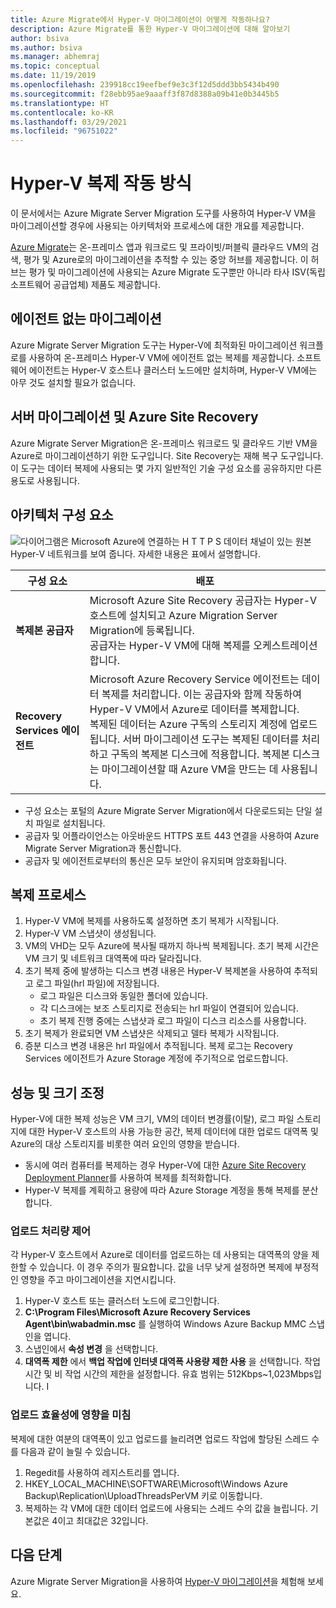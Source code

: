 ```yaml
---
title: Azure Migrate에서 Hyper-V 마이그레이션이 어떻게 작동하나요?
description: Azure Migrate를 통한 Hyper-V 마이그레이션에 대해 알아보기
author: bsiva
ms.author: bsiva
ms.manager: abhemraj
ms.topic: conceptual
ms.date: 11/19/2019
ms.openlocfilehash: 239918cc19eefbef9e3c3f12d5ddd3bb5434b490
ms.sourcegitcommit: f28ebb95ae9aaaff3f87d8388a09b41e0b3445b5
ms.translationtype: HT
ms.contentlocale: ko-KR
ms.lasthandoff: 03/29/2021
ms.locfileid: "96751022"
---
```

# <a name="how-does-hyper-v-replication-work"></a>Hyper-V 복제 작동 방식

이 문서에서는 Azure Migrate Server Migration 도구를 사용하여 Hyper-V VM을 마이그레이션할 경우에 사용되는 아키텍처와 프로세스에 대한 개요를 제공합니다.

[Azure Migrate](migrate-services-overview.md)는 온-프레미스 앱과 워크로드 및 프라이빗/퍼블릭 클라우드 VM의 검색, 평가 및 Azure로의 마이그레이션을 추적할 수 있는 중앙 허브를 제공합니다. 이 허브는 평가 및 마이그레이션에 사용되는 Azure Migrate 도구뿐만 아니라 타사 ISV(독립 소프트웨어 공급업체) 제품도 제공합니다.

## <a name="agentless-migration"></a>에이전트 없는 마이그레이션

Azure Migrate Server Migration 도구는 Hyper-V에 최적화된 마이그레이션 워크플로를 사용하여 온-프레미스 Hyper-V VM에 에이전트 없는 복제를 제공합니다. 소프트웨어 에이전트는 Hyper-V 호스트나 클러스터 노드에만 설치하며, Hyper-V VM에는 아무 것도 설치할 필요가 없습니다.

## <a name="server-migration-and-azure-site-recovery"></a>서버 마이그레이션 및 Azure Site Recovery

Azure Migrate Server Migration은 온-프레미스 워크로드 및 클라우드 기반 VM을 Azure로 마이그레이션하기 위한 도구입니다. Site Recovery는 재해 복구 도구입니다. 이 도구는 데이터 복제에 사용되는 몇 가지 일반적인 기술 구성 요소를 공유하지만 다른 용도로 사용됩니다. 


## <a name="architectural-components"></a>아키텍처 구성 요소

![다이어그램은 Microsoft Azure에 연결하는 H T T P S 데이터 채널이 있는 원본 Hyper-V 네트워크를 보여 줍니다. 자세한 내용은 표에서 설명합니다.](./media/hyper-v-replication-architecture/architecture.png)



**구성 요소** | **배포** | 
--- | --- 
**복제본 공급자** | Microsoft Azure Site Recovery 공급자는 Hyper-V 호스트에 설치되고 Azure Migration Server Migration에 등록됩니다.<br/> 공급자는 Hyper-V VM에 대해 복제를 오케스트레이션합니다.
**Recovery Services 에이전트** | Microsoft Azure Recovery Service 에이전트는 데이터 복제를 처리합니다. 이는 공급자와 함께 작동하여 Hyper-V VM에서 Azure로 데이터를 복제합니다.<br/> 복제된 데이터는 Azure 구독의 스토리지 계정에 업로드됩니다. 서버 마이그레이션 도구는 복제된 데이터를 처리하고 구독의 복제본 디스크에 적용합니다. 복제본 디스크는 마이그레이션할 때 Azure VM을 만드는 데 사용됩니다.

- 구성 요소는 포털의 Azure Migrate Server Migration에서 다운로드되는 단일 설치 파일로 설치됩니다.
- 공급자 및 어플라이언스는 아웃바운드 HTTPS 포트 443 연결을 사용하여 Azure Migrate Server Migration과 통신합니다.
- 공급자 및 에이전트로부터의 통신은 모두 보안이 유지되며 암호화됩니다.


## <a name="replication-process"></a>복제 프로세스

1. Hyper-V VM에 복제를 사용하도록 설정하면 초기 복제가 시작됩니다.
2. Hyper-V VM 스냅샷이 생성됩니다.
3. VM의 VHD는 모두 Azure에 복사될 때까지 하나씩 복제됩니다. 초기 복제 시간은 VM 크기 및 네트워크 대역폭에 따라 달라집니다.
4. 초기 복제 중에 발생하는 디스크 변경 내용은 Hyper-V 복제본을 사용하여 추적되고 로그 파일(hrl 파일)에 저장됩니다.
    - 로그 파일은 디스크와 동일한 폴더에 있습니다.
    - 각 디스크에는 보조 스토리지로 전송되는 hrl 파일이 연결되어 있습니다.
    - 초기 복제 진행 중에는 스냅샷과 로그 파일이 디스크 리소스를 사용합니다.
4. 초기 복제가 완료되면 VM 스냅샷은 삭제되고 델타 복제가 시작됩니다.
5. 증분 디스크 변경 내용은 hrl 파일에서 추적됩니다. 복제 로그는 Recovery Services 에이전트가 Azure Storage 계정에 주기적으로 업로드합니다.


## <a name="performance-and-scaling"></a>성능 및 크기 조정

Hyper-V에 대한 복제 성능은 VM 크기, VM의 데이터 변경률(이탈), 로그 파일 스토리지에 대한 Hyper-V 호스트의 사용 가능한 공간, 복제 데이터에 대한 업로드 대역폭 및 Azure의 대상 스토리지를 비롯한 여러 요인의 영향을 받습니다.

- 동시에 여러 컴퓨터를 복제하는 경우 Hyper-V에 대한 [Azure Site Recovery Deployment Planner](../site-recovery/hyper-v-deployment-planner-overview.md)를 사용하여 복제를 최적화합니다.
- Hyper-V 복제를 계획하고 용량에 따라 Azure Storage 계정을 통해 복제를 분산합니다.

### <a name="control-upload-throughput"></a>업로드 처리량 제어

각 Hyper-V 호스트에서 Azure로 데이터를 업로드하는 데 사용되는 대역폭의 양을 제한할 수 있습니다. 이 경우 주의가 필요합니다. 값을 너무 낮게 설정하면 복제에 부정적인 영향을 주고 마이그레이션을 지연시킵니다.


1. Hyper-V 호스트 또는 클러스터 노드에 로그인합니다.
2. **C:\Program Files\Microsoft Azure Recovery Services Agent\bin\wabadmin.msc** 를 실행하여 Windows Azure Backup MMC 스냅인을 엽니다.
3. 스냅인에서 **속성 변경** 을 선택합니다.
4. **대역폭 제한** 에서 **백업 작업에 인터넷 대역폭 사용량 제한 사용** 을 선택합니다. 작업 시간 및 비 작업 시간의 제한을 설정합니다. 유효 범위는 512Kbps~1,023Mbps입니다.
I

### <a name="influence-upload-efficiency"></a>업로드 효율성에 영향을 미침

복제에 대한 여분의 대역폭이 있고 업로드를 늘리려면 업로드 작업에 할당된 스레드 수를 다음과 같이 늘릴 수 있습니다.

1. Regedit를 사용하여 레지스트리를 엽니다.
2. HKEY_LOCAL_MACHINE\SOFTWARE\Microsoft\Windows Azure Backup\Replication\UploadThreadsPerVM 키로 이동합니다.
3. 복제하는 각 VM에 대한 데이터 업로드에 사용되는 스레드 수의 값을 늘립니다. 기본값은 4이고 최대값은 32입니다. 




## <a name="next-steps"></a>다음 단계

Azure Migrate Server Migration을 사용하여 [Hyper-V 마이그레이션](tutorial-migrate-hyper-v.md)을 체험해 보세요.
